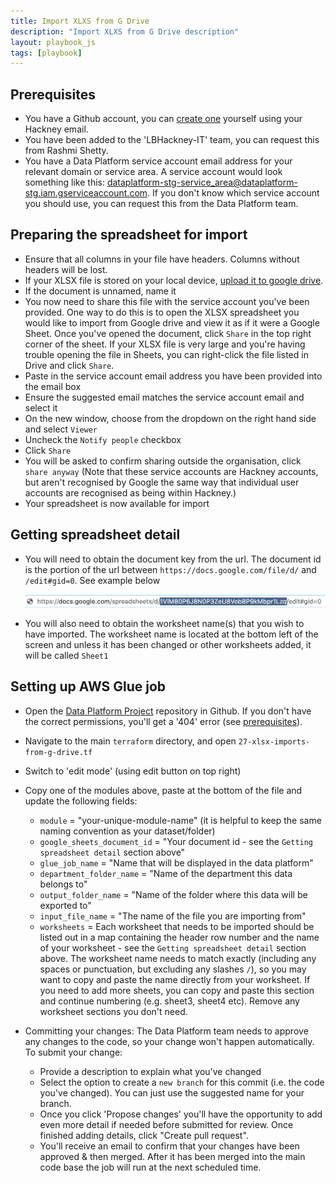 ```yaml
---
title: Import XLXS from G Drive
description: "Import XLXS from G Drive description"
layout: playbook_js
tags: [playbook]
---
```


## Prerequisites
- You have a Github account, you can [create one][github_signup] yourself using your Hackney email.
- You have been added to the 'LBHackney-IT' team, you can request this from Rashmi Shetty.
- You have a Data Platform service account email address for your relevant domain or service area. A service account would look something like this: dataplatform-stg-service_area@dataplatform-stg.iam.gserviceaccount.com. If you don't know which service account you should use, you can request this from the Data Platform team.

## Preparing the spreadsheet for import

- Ensure that all columns in your file have headers. Columns without headers will be lost.
- If your XLSX file is stored on your local device, [upload it to google drive](https://www.howtogeek.com/398570/how-to-import-an-excel-document-into-google-sheets/).
- If the document is unnamed, name it
- You now need to share this file with the service account you've been provided. One way to do this is to open the XLSX spreadsheet you would like to import from Google drive and view it as if it were a Google Sheet. Once you've opened the document, click `Share` in the top right corner of the sheet. If your XLSX file is very large and you're having trouble opening the file in Sheets, you can right-click the file listed in Drive and click `Share`.
- Paste in the service account email address you have been provided into the email box
- Ensure the suggested email matches the service account email and select it
- On the new window, choose from the dropdown on the right hand side and select `Viewer`
- Uncheck the `Notify people` checkbox
- Click `Share`
- You will be asked to confirm sharing outside the organisation, click `share anyway` (Note that these service accounts are Hackney accounts, but aren't recognised by Google the same way that individual user accounts are recognised as being within Hackney.)
- Your spreadsheet is now available for import

## Getting spreadsheet detail

- You will need to obtain the document key from the url. The document id is the portion of the url between ``https://docs.google.com/file/d/`` and ``/edit#gid=0``. See example below

  ![spreadsheet id](../images/google_spreadsheet_id_example.png)

- You will also need to obtain the worksheet name(s) that you wish to have imported. The worksheet name is located at the bottom left of the screen and unless it has been changed or other worksheets added, it will be called `Sheet1`

## Setting up AWS Glue job
- Open the [Data Platform Project](https://github.com/LBHackney-IT/data-platform) repository in Github. If you don't have the correct permissions, you'll get a '404' error (see [prerequisites](#prerequisites)).
- Navigate to the main `terraform` directory, and open `27-xlsx-imports-from-g-drive.tf`
- Switch to 'edit mode' (using edit button on top right)
- Copy one of the modules above, paste at the bottom of the file and update the following fields:
  - `module` = "your-unique-module-name" (it is helpful to keep the same naming convention as your dataset/folder)
  - `google_sheets_document_id` = "Your document id - see the `Getting spreadsheet detail` section above"
  - `glue_job_name` = "Name that will be displayed in the data platform"
  - `department_folder_name` = "Name of the department this data belongs to"
  - `output_folder_name` = "Name of the folder where this data will be exported to"
  - `input_file_name` = "The name of the file you are importing from"
  - `worksheets` = Each worksheet that needs to be imported should be listed out in a map containing the header row number and the name of your worksheet - see the `Getting spreadsheet detail` section above. The worksheet name needs to match exactly (including any spaces or punctuation, but excluding any slashes `/`), so you may want to copy and paste the name directly from your worksheet. If you need to add more sheets, you can copy and paste this section and continue numbering (e.g. sheet3, sheet4 etc). Remove any worksheet sections you don't need.

- Committing your changes: The Data Platform team needs to approve any changes to the code, so your change won't happen automatically. To submit your change:
  - Provide a description to explain what you've changed
  - Select the option to create a `new branch` for this commit (i.e. the code you've changed). You can just use the suggested name for your branch.
  - Once you click 'Propose changes' you'll have the opportunity to add even more detail if needed before submitted for review. Once finished adding details, click "Create pull request".
  - You'll receive an email to confirm that your changes have been approved & then merged. After it has been merged into the main code base the job will run at the next scheduled time.

[aws_cron_expressions]: https://docs.aws.amazon.com/AmazonCloudWatch/latest/events/ScheduledEvents.html#CronExpressions
[github_signup]: https://github.com/signup
